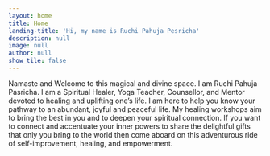 ```yaml
---
layout: home
title: Home
landing-title: 'Hi, my name is Ruchi Pahuja Pesricha'
description: null
image: null
author: null
show_tile: false
---
```


Namaste and Welcome to this magical and divine space. I am Ruchi Pahuja Pasricha. I am a Spiritual Healer, Yoga Teacher, Counsellor, and Mentor devoted to healing and uplifting one’s life. I am here to help you know your pathway to an abundant, joyful and peaceful life. My healing workshops aim to bring the best in you and to deepen your spiritual connection. If you want to connect and accentuate your inner powers to share the delightful gifts that only you bring to the world then come aboard on this adventurous ride of self-improvement, healing, and empowerment.
